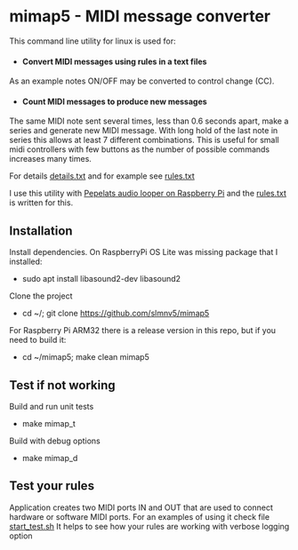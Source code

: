 
# mimap5 - MIDI message converter

This command line utility for linux is used for:

- #### Convert MIDI messages using rules in a text files
As an example notes ON/OFF may be converted to control change (CC).

- #### Count MIDI messages to produce new messages
The same MIDI note sent several times, less than 0.6 seconds apart, make a series and generate new MIDI message.
With long hold of the last note in series this allows at least 7 different combinations.
This is useful for small midi controllers with few buttons as the number of possible commands increases many times.

For details [details.txt](details.txt) and for example see [rules.txt](rules.txt)

I use this utility with [Pepelats audio looper on Raspberry Pi](https://github.com/slmnv5/pepelats.git) and the [rules.txt](rules.txt) is written for this.

## Installation
Install dependencies. On RaspberryPi OS Lite was missing package that I installed:
- sudo apt install libasound2-dev libasound2

Clone the project
- cd ~/; git clone https://github.com/slmnv5/mimap5

For Raspberry Pi ARM32 there is a release version in this repo, but if you need to build it:
- cd ~/mimap5; make clean mimap5



## Test if not working
Build and run unit tests
- make mimap_t

Build with debug options
- make mimap_d 

## Test your rules
Application creates two MIDI ports IN and OUT that are used to connect hardware or software MIDI ports.
For an examples of using it check file [start_test.sh](start_test.sh)
It helps to see how your rules are working with verbose logging option


